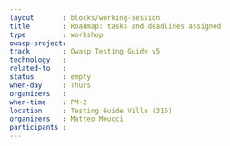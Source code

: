 ```yaml
---
layout       : blocks/working-session
title        : Roadmap: tasks and deadlines assigned
type         : workshop
owasp-project: 
track        : Owasp Testing Guide v5
technology   :
related-to   :
status       : empty
when-day     : Thurs
organizers   : 
when-time    : PM-2
location     : Testing Guide Villa (315)
organizers   : Matteo Meucci
participants : 
---
```

